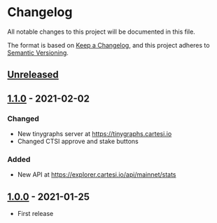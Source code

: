 # Changelog

All notable changes to this project will be documented in this file.

The format is based on [Keep a Changelog](https://keepachangelog.com/en/1.0.0/),
and this project adheres to [Semantic Versioning](https://semver.org/spec/v2.0.0.html).

## [Unreleased]

## [1.1.0] - 2021-02-02

### Changed

- New tinygraphs server at https://tinygraphs.cartesi.io
- Changed CTSI approve and stake buttons

### Added

- New API at https://explorer.cartesi.io/api/mainnet/stats

## [1.0.0] - 2021-01-25

- First release

[unreleased]: https://github.com/cartesi-corp/explorer/compare/v1.1.0...HEAD
[1.1.0]: https://github.com/cartesi-corp/explorer/v1.0.0...v1.1.0
[1.0.0]: https://github.com/cartesi-corp/explorer/releases/tag/v1.0.0
